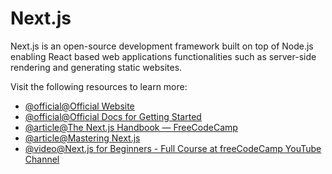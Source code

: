 # Next.js

Next.js is an open-source development framework built on top of Node.js
enabling React based web applications functionalities such as server-side
rendering and generating static websites.

Visit the following resources to learn more:

- [@official@Official Website](https://nextjs.org/)
- [@official@Official Docs for Getting Started](https://nextjs.org/docs/getting-started)
- [@article@The Next.js Handbook — FreeCodeCamp](https://www.freecodecamp.org/news/the-next-js-handbook/)
- [@article@Mastering Next.js](https://masteringnextjs.com/)
- [@video@Next.js for Beginners - Full Course at freeCodeCamp YouTube Channel](https://youtu.be/1WmNXEVia8I)
